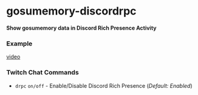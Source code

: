 # gosumemory-discordrpc
**Show gosumemory data in Discord Rich Presence Activity**
### Example
[video](https://user-images.githubusercontent.com/42871188/128455072-7b1dbbdb-5c4d-4be5-9b2f-2ceb67a85b4c.mp4)
### Twitch Chat Commands
* `drpc` `on/off` - Enable/Disable Discord Rich Presence (*Default: Enabled*)
